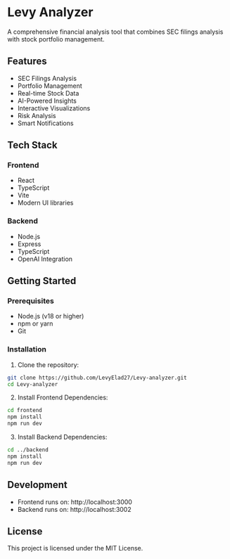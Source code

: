 # Levy Analyzer

A comprehensive financial analysis tool that combines SEC filings analysis with stock portfolio management.

## Features

- SEC Filings Analysis
- Portfolio Management
- Real-time Stock Data
- AI-Powered Insights
- Interactive Visualizations
- Risk Analysis
- Smart Notifications

## Tech Stack

### Frontend
- React
- TypeScript
- Vite
- Modern UI libraries

### Backend
- Node.js
- Express
- TypeScript
- OpenAI Integration

## Getting Started

### Prerequisites
- Node.js (v18 or higher)
- npm or yarn
- Git

### Installation

1. Clone the repository:
```bash
git clone https://github.com/LevyElad27/Levy-analyzer.git
cd Levy-analyzer
```

2. Install Frontend Dependencies:
```bash
cd frontend
npm install
npm run dev
```

3. Install Backend Dependencies:
```bash
cd ../backend
npm install
npm run dev
```

## Development

- Frontend runs on: http://localhost:3000
- Backend runs on: http://localhost:3002

## License

This project is licensed under the MIT License. 